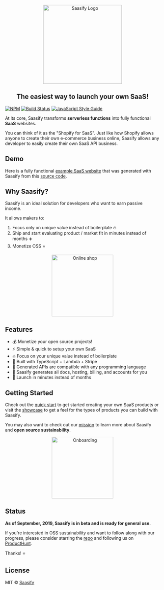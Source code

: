 <p align="center">
  <a href="https://saasify.sh" title="Saasify">
    <img src="https://saasify.sh/_media/logo.png" alt="Saasify Logo" width="256" />
  </a>
</p>

<h2 align="center" class='subtitle'>The easiest way to launch your own SaaS!</h2>

[![NPM](https://img.shields.io/npm/v/saasify.svg)](https://www.npmjs.com/package/saasify) [![Build Status](https://travis-ci.com/saasify-sh/saasify.svg?branch=master)](https://travis-ci.com/saasify-sh/saasify) [![JavaScript Style Guide](https://img.shields.io/badge/code_style-standard-brightgreen.svg)](https://standardjs.com)

At its core, Saasify transforms **serverless functions** into fully functional **SaaS** websites.

You can think of it as the "Shopify for SaaS". Just like how Shopify allows anyone to create their own e-commerce business online, Saasify allows any developer to easily create their own SaaS API business.

## Demo

Here is a fully functional [example SaaS website](https://puppet-master.sh ':target=_blank') that was generated with Saasify from this [source code](https://github.com/saasify-sh/puppet-master ':target=_blank').

## Why Saasify?

Saasify is an ideal solution for developers who want to earn passive income.

It allows makers to:

1. Focus only on unique value instead of boilerplate 🔥
2. Ship and start evaluating product / market fit in minutes instead of months ✈️
3. Monetize OSS ⭐️

<p align="center">
  <img src="https://saasify.sh/_media/undraw/business_shop.svg" alt="Online shop" width="200" />
</p>

## Features

- 💰 Monetize your open source projects!
- ⚡️️ Simple & quick to setup your own SaaS
- 🔥 Focus on your unique value instead of boilerplate
- 💯 Built with TypeScript + Lambda + Stripe
- 💎 Generated APIs are compatible with any programming language
- 🤖 Saasify generates all docs, hosting, billing, and accounts for you
- 🚀 Launch in minutes instead of months

## Getting Started

Check out the [quick start](./quick-start.md) to get started creating your own SaaS products or visit the [showcase](./showcase.md) to get a feel for the types of products you can build with Saasify.

You may also want to check out our [mission](./mission.md) to learn more about Saasify and **open source sustainability**.

<p align="center">
  <img src="https://saasify.sh/_media/undraw/onboarding.svg" alt="Onboarding" width="200" />
</p>

## Status

**As of September, 2019, Saasify is in beta and is ready for general use.**

If you're interested in OSS sustainability and want to follow along with our progress, please consider starring the [repo](https://github.com/saasify-sh/saasify) and following us on [ProductHunt](https://www.producthunt.com/upcoming/saasify-2).

Thanks! ⭐️

## License

MIT © [Saasify](https://saasify.sh)
